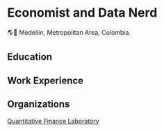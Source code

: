 # Economist and Data Nerd
🌎📌 Medellin, Metropolitan Area, Colombia.


## Education

## Work Experience

## Organizations
[Quantitative Finance Laboratory](https://github.com/QuantitativeFinanceLab)
